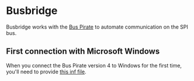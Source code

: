 # Busbridge #

Busbridge works with the
[Bus Pirate](http://dangerousprototypes.com/docs/Bus_Pirate) to
automate communication on the SPI bus.

## First connection with Microsoft Windows ##

When you connect the Bus Pirate version 4 to Windows for the first
time, you'll need to provide [this inf file](inf/bpv4_win7_64.inf).

